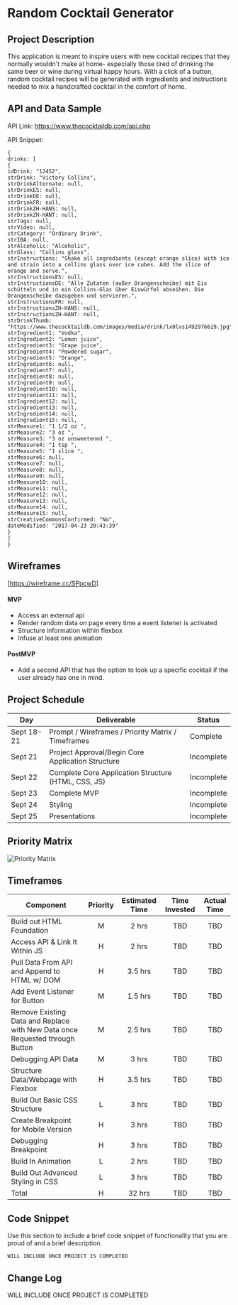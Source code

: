 # Random Cocktail Generator

## Project Description

This application is meant to inspire users with new cocktail recipes that they normally wouldn't make at home- especially those tired of drinking the same beer or wine during virtual happy hours. With a click of a button, random cocktail recipes will be generated with ingredients and instructions needed to mix a handcrafted cocktail in the comfort of home.

## API and Data Sample

API Link: https://www.thecocktaildb.com/api.php

API Snippet:
```
{
drinks: [
{
idDrink: "12452",
strDrink: "Victory Collins",
strDrinkAlternate: null,
strDrinkES: null,
strDrinkDE: null,
strDrinkFR: null,
strDrinkZH-HANS: null,
strDrinkZH-HANT: null,
strTags: null,
strVideo: null,
strCategory: "Ordinary Drink",
strIBA: null,
strAlcoholic: "Alcoholic",
strGlass: "Collins glass",
strInstructions: "Shake all ingredients (except orange slice) with ice and strain into a collins glass over ice cubes. Add the slice of orange and serve.",
strInstructionsES: null,
strInstructionsDE: "Alle Zutaten (außer Orangenscheibe) mit Eis schütteln und in ein Collins-Glas über Eiswürfel abseihen. Die Orangenscheibe dazugeben und servieren.",
strInstructionsFR: null,
strInstructionsZH-HANS: null,
strInstructionsZH-HANT: null,
strDrinkThumb: "https://www.thecocktaildb.com/images/media/drink/lx0lvs1492976619.jpg",
strIngredient1: "Vodka",
strIngredient2: "Lemon juice",
strIngredient3: "Grape juice",
strIngredient4: "Powdered sugar",
strIngredient5: "Orange",
strIngredient6: null,
strIngredient7: null,
strIngredient8: null,
strIngredient9: null,
strIngredient10: null,
strIngredient11: null,
strIngredient12: null,
strIngredient13: null,
strIngredient14: null,
strIngredient15: null,
strMeasure1: "1 1/2 oz ",
strMeasure2: "3 oz ",
strMeasure3: "3 oz unsweetened ",
strMeasure4: "1 tsp ",
strMeasure5: "1 slice ",
strMeasure6: null,
strMeasure7: null,
strMeasure8: null,
strMeasure9: null,
strMeasure10: null,
strMeasure11: null,
strMeasure12: null,
strMeasure13: null,
strMeasure14: null,
strMeasure15: null,
strCreativeCommonsConfirmed: "No",
dateModified: "2017-04-23 20:43:39"
}
]
}
```

## Wireframes

[https://wireframe.cc/SPpcwD]


#### MVP 

- Access an external api 
- Render random data on page every time a event listener is activated
- Structure information within flexbox
- Infuse at least one animation

#### PostMVP  

- Add a second API that has the option to look up a specific cocktail if the user already has one in mind.

## Project Schedule

|  Day | Deliverable | Status
|---|---| ---|
|Sept 18-21| Prompt / Wireframes / Priority Matrix / Timeframes | Complete
|Sept 21| Project Approval/Begin Core Application Structure | Incomplete
|Sept 22| Complete Core Application Structure (HTML, CSS, JS) | Incomplete
|Sept 23| Complete MVP | Incomplete
|Sept 24| Styling | Incomplete
|Sept 25| Presentations | Incomplete

## Priority Matrix

![Priority Matrix](https://lh3.googleusercontent.com/FbjyXJhy76VJRJrk-U0J50v6YaOnX0fSwxUQpL6Q3f1w-OWhX1FXqmZf5UvzWJuBKYb2I32pxA982sYIrlUgm6EndHngus9OBwrLPQGdNdyg49Q2qa_7m1Wadh5fE-4HzQtAC2tnakPNP2G5F0puNG1c4S0I3c5r5lZEz0O2fFkfpCdGE4dvwbldkAPU4ykXGuwSjd_2tlXtmCHeJknv5YebobluiGz-KJu5awNOmPeyDvFkiVNjbLzL7B9HLHfciG8GUKH95fb5bA0_3TdjWKY2gqGNDlpr6WQBR6ZhFdlgGo1AzVmtspIHudiGRgJnUGQeC6ISOgh4ngsJ1Tug9geG2m2uHbTaUbcqV7D4J2VyCB21KKmD3SeuBPorkAe9GWh2ToY3HcmhGE4-BDg0frQRsn3Myk556hOFHbNgX8MxN0VmqazbyDCZRfp7JN11tG-712YlVkQ28w9lk6uogDjncUVMSzPQbn9Bo2phou-2cWqVemf--tgq67holCrM_gp55oyrHkdLRJBWx52ZLm02dJL_SY6eHzyrbzlsqXlCAXQMRrbfViAsfvbEDg0MizlwBy9CJEr6YeSUkEpwA_CD_YNMIXMkpaIn2buMWUxUhzw6Jh8naFKHBjlQvLdXQEzS8ZBAQfha8kgqWHAizo71b3Cf2FXQ260pmviKzuowaSS6P5-1rzBciZGnQQ=w874-h817-no?authuser=0)

## Timeframes

| Component | Priority | Estimated Time | Time Invested | Actual Time |
| --- | :---: |  :---: | :---: | :---: |
| Build out HTML Foundation | M | 2 hrs| TBD | TBD |
| Access API & Link It Within JS | H | 2 hrs| TBD | TBD |
| Pull Data From API and Append to HTML w/ DOM | H | 3.5 hrs| TBD | TBD |
| Add Event Listener for Button | M | 1.5 hrs| TBD | TBD |
| Remove Existing Data and Replace with New Data once Requested through Button | M | 2.5 hrs| TBD | TBD |
| Debugging API Data | M | 3 hrs| TBD | TBD |
| Structure Data/Webpage with Flexbox | H | 3.5 hrs| TBD | TBD |
| Build Out Basic CSS Structure | L | 3 hrs| TBD | TBD |
| Create Breakpoint for Mobile Version | H | 3 hrs| TBD | TBD |
| Debugging Breakpoint| H | 3 hrs| TBD | TBD |
| Build In Animation | L | 2 hrs| TBD | TBD |
| Build Out Advanced Styling in CSS | L | 3 hrs| TBD | TBD |
| Total | H | 32 hrs| TBD | TBD |

## Code Snippet

Use this section to include a brief code snippet of functionality that you are proud of and a brief description.  

```
WILL INCLUDE ONCE PROJECT IS COMPLETED
```

## Change Log
WILL INCLUDE ONCE PROJECT IS COMPLETED
